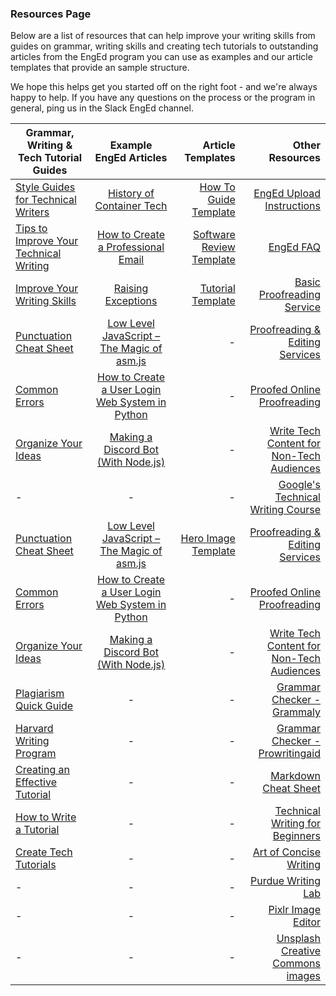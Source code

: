 ### Resources Page
Below are a list of resources that can help improve your writing skills from guides on grammar, writing skills and creating tech tutorials to outstanding articles from the EngEd program you can use as examples and our article templates that provide an sample structure.

We hope this helps get you started off on the right foot - and we're always happy to help. If you have any questions on the process or the program in general, ping us in the Slack EngEd channel.

| Grammar, Writing & Tech Tutorial Guides   |   Example EngEd Articles  |  Article Templates | Other Resources |
|----------|:-------------:|------:|------:|
| [Style Guides for Technical Writers](https://medium.com/technical-writing-is-easy/style-guides-for-technical-writers-72b011f84c4b) |  [History of Container Tech](https://github.com/section-io/engineering-education/blob/master/new_contributors/example_article_submission.md) | [How To Guide Template](https://github.com/section-io/engineering-education/blob/master/new_contributors/how-to-guide-template.md) |[EngEd Upload Instructions](https://github.com/section-io/engineering-education/blob/master/new_contributors/UPLOAD_INSTRUCTIONS.md)|
| [Tips to Improve Your Technical Writing](https://thebestschools.org/magazine/technical-writing-tips/) |   [How to Create a Professional Email](https://www.section.io/engineering-education/creating-professional-email/)   |  [Software Review Template](https://github.com/section-io/engineering-education/blob/master/new_contributors/software-review-template.md) |[EngEd FAQ](https://github.com/section-io/engineering-education/blob/master/new_contributors/FAQ.md)|
| [Improve Your Writing Skills](https://www.wordstream.com/blog/ws/2014/08/07/improve-writing-skills) | [Raising Exceptions](https://www.section.io/engineering-education/raising-exceptions/) |  [Tutorial Template](https://github.com/section-io/engineering-education/blob/master/new_contributors/tutorial-template.md) |[Basic Proofreading Service](https://www.fiverr.com/johnbatsoniii/proofread-and-edit-your-writing-for-publication?context_referrer=user_page&ref_ctx_id=9caf75ed-ce79-4880-b2fc-5b09e92e23d6&pckg_id=1&pos=1)|
| [Punctuation Cheat Sheet](https://www.wikihow.com/Use-English-Punctuation-Correctly) | [Low Level JavaScript – The Magic of asm.js](/low-level-javascript/) | - |[Proofreading & Editing Services](https://www.fiverr.com/categories/writing-translation/proofreading-editing?source=gig_sub_category_link)|
| [Common Errors](https://brians.wsu.edu/common-errors/) | [How to Create a User Login Web System in Python](/user-login-web-system/) |  - |[Proofed Online Proofreading](https://getproofed.com/)|
| [Organize Your Ideas](https://www.infoplease.com/homework-help/writing-grammar/homework-center-writing-skills-how-write-essay-advanced-1#organize) | [Making a Discord Bot (With Node.js)](/discord-bot-node/) |  - |[Write Tech Content for Non-Tech Audiences](https://learn.g2.com/write-tech-content-for-non-technical-audiences)|
|  - |  - |  - | [Google's Technical Writing Course](https://developers.google.com/tech-writing) |
| [Punctuation Cheat Sheet](https://www.wikihow.com/Use-English-Punctuation-Correctly) | [Low Level JavaScript – The Magic of asm.js](/low-level-javascript/) | [Hero Image Template](https://github.com/ahmadmardeni1/Canva) |[Proofreading & Editing Services](https://www.fiverr.com/categories/writing-translation/proofreading-editing?source=gig_sub_category_link)|
| [Common Errors](https://brians.wsu.edu/common-errors/) | [How to Create a User Login Web System in Python](/user-login-web-system/) |  - |[Proofed Online Proofreading](https://getproofed.com/)|
| [Organize Your Ideas](https://www.infoplease.com/homework-help/writing-grammar/homework-center-writing-skills-how-write-essay-advanced-1#organize) | [Making a Discord Bot (With Node.js)](/discord-bot-node/) |  - |[Write Tech Content for Non-Tech Audiences](https://learn.g2.com/write-tech-content-for-non-technical-audiences)|
| [Plagiarism Quick Guide](https://www.scribbr.com/category/plagiarism/) | - |    - |[Grammar Checker - Grammaly](https://www.grammarly.com/)|
| [Harvard Writing Program](https://writingproject.fas.harvard.edu/pages/writing-guides) | - |  - |[Grammar Checker - Prowritingaid](https://prowritingaid.com/Free)|
| [Creating an Effective Tutorial](https://freelancetofreedomproject.com/seven-steps-to-creating-an-effective-tutorial/) | - |  - |[Markdown Cheat Sheet](https://www.markdownguide.org/cheat-sheet/)|
| [How to Write a Tutorial](https://www.wikihow.com/Write-a-Tutorial) | - | - |[Technical Writing for Beginners](https://www.freecodecamp.org/news/technical-writing-for-beginners/)|
| [Create Tech Tutorials](https://medium.com/handlebar-labs/how-to-create-tech-tutorials-7f3ecdc29f82) | - |  - | [Art of Concise Writing](https://technicalwritingtoolbox.com/2012/04/13/the-art-of-concise-writing/)|
|  - |  - |  - | [Purdue Writing Lab](https://owl.purdue.edu/owl_exercises/sentence_structure/sentence_structure/run_ons_comma_splices_and_fused_sentences.html) |
|  - |  - |  - | [Pixlr Image Editor](https://pixlr.com/e) |
|  - |  - |  - | [Unsplash Creative Commons images](https://unsplash.com/) |
